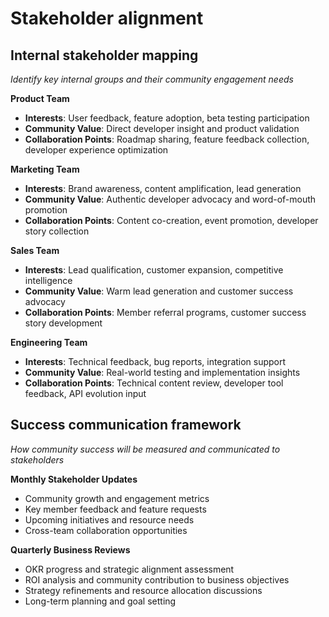 # Stakeholder alignment

## Internal stakeholder mapping
*Identify key internal groups and their community engagement needs*

**Product Team**
- **Interests**: User feedback, feature adoption, beta testing participation
- **Community Value**: Direct developer insight and product validation
- **Collaboration Points**: Roadmap sharing, feature feedback collection, developer experience optimization

**Marketing Team**
- **Interests**: Brand awareness, content amplification, lead generation
- **Community Value**: Authentic developer advocacy and word-of-mouth promotion
- **Collaboration Points**: Content co-creation, event promotion, developer story collection

**Sales Team**
- **Interests**: Lead qualification, customer expansion, competitive intelligence
- **Community Value**: Warm lead generation and customer success advocacy
- **Collaboration Points**: Member referral programs, customer success story development

**Engineering Team**
- **Interests**: Technical feedback, bug reports, integration support
- **Community Value**: Real-world testing and implementation insights
- **Collaboration Points**: Technical content review, developer tool feedback, API evolution input

## Success communication framework
*How community success will be measured and communicated to stakeholders*

**Monthly Stakeholder Updates**
- Community growth and engagement metrics
- Key member feedback and feature requests
- Upcoming initiatives and resource needs
- Cross-team collaboration opportunities

**Quarterly Business Reviews**
- OKR progress and strategic alignment assessment
- ROI analysis and community contribution to business objectives
- Strategy refinements and resource allocation discussions
- Long-term planning and goal setting